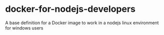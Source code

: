 # docker-for-nodejs-developers
A base definition for a Docker image to work in a nodejs linux environment for windows users
